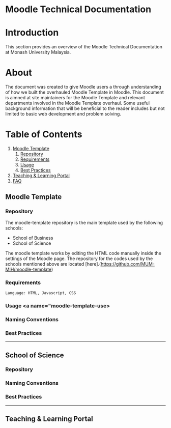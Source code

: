 # Moodle Technical Documentation

# Introduction
This section provides an overview of the Moodle Technical Documentation at Monash University Malaysia.

# About
The document was created to give Moodle users a through understanding of how we built the overhauled Moodle Template in Moodle. This document is aimned at site maintainers for the Moodle Template and relevant departments involved in the Moodle Template overhaul. Some useful background information that will be beneficial to the reader includes but not limited to basic web development and problem solving. 

# Table of Contents
1. [Moodle Template](#moodle-template)
    1. [Repository](#moodle-template-repo)
    2. [Requirements](#moodle-template-req)
    3. [Usage](#moodle-template-use)
    4. [Best Practices](#moodle-template-bp)
2. [Teaching & Learning Portal](#t&l)
3. [FAQ](#FAQ)

## Moodle Template <a name="moodle-template"></a>

### Repository <a name="moodle-template-repo"></a>
The moodle-template repository is the main template used by the following schools:
- School of Business
- School of Science

The moodle template works by editing the HTML code manually inside the settings of the Moodle page. The repository for the codes used by the schools mentioned above are located [here].(https://github.com/MUM-MIH/moodle-template)

### Requirements <a name="moodle-template-req"></a>
```
Language: HTML, Javascript, CSS
```

### Usage <a name="moodle-template-use></a>
### Naming Conventions 

### Best Practices

---

## School of Science <a name="#sos"></a>

### Repository

### Naming Conventions

### Best Practices

---

## Teaching & Learning Portal <a name="t&l"></a>


